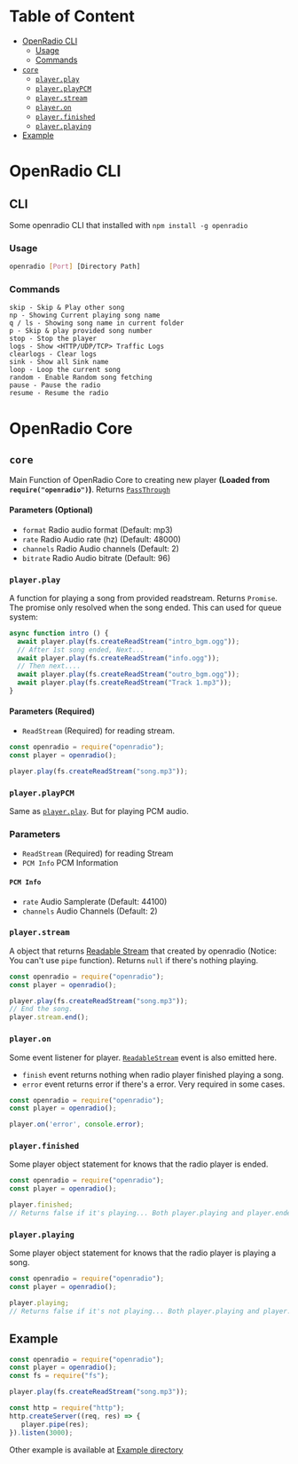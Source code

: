 # Table of Content
- [OpenRadio CLI](#cli)
  - [Usage](#usage)
  - [Commands](#commands)
- [`core`](#core)
  - [`player.play`](#playerplay)
  - [`player.playPCM`](#playerplaypcm)
  - [`player.stream`](#playerstream)
  - [`player.on`](#playeron)
  - [`player.finished`](#playerfinished)
  - [`player.playing`](#playerplaying)
- [Example](#example)

# OpenRadio CLI
## CLI
Some openradio CLI that installed with `npm install -g openradio`
### Usage
```bash
openradio [Port] [Directory Path]
```
### Commands
```
skip - Skip & Play other song
np - Showing Current playing song name
q / ls - Showing song name in current folder
p - Skip & play provided song number
stop - Stop the player
logs - Show <HTTP/UDP/TCP> Traffic Logs
clearlogs - Clear logs
sink - Show all Sink name
loop - Loop the current song
random - Enable Random song fetching
pause - Pause the radio
resume - Resume the radio
```
# OpenRadio Core
## `core`
Main Function of OpenRadio Core to creating new player __(Loaded from `require("openradio")`)__. Returns [`PassThrough`](https://nodejs.org/api/stream.html#stream_class_stream_passthrough)
#### Parameters (Optional)
 - `format` Radio audio format (Default: mp3)
 - `rate` Radio Audio rate (hz) (Default: 48000)
 - `channels` Radio Audio channels (Default: 2)
 - `bitrate` Radio Audio bitrate (Default: 96)
### `player.play`
A function for playing a song from provided readstream. Returns `Promise`. The promise only resolved when the song ended. This can used for queue system:
```js
async function intro () {
  await player.play(fs.createReadStream("intro_bgm.ogg"));
  // After 1st song ended, Next...
  await player.play(fs.createReadStream("info.ogg"));
  // Then next....
  await player.play(fs.createReadStream("outro_bgm.ogg"));
  await player.play(fs.createReadStream("Track 1.mp3"));
}
```
#### Parameters **(Required)**
  - `ReadStream` (Required) for reading stream.
```js
const openradio = require("openradio");
const player = openradio();

player.play(fs.createReadStream("song.mp3"));
```
### `player.playPCM`
Same as [`player.play`](#playerplay). But for playing PCM audio.

### Parameters
  - `ReadStream` (Required) for reading Stream
  - `PCM Info` PCM Information

#### `PCM Info`
  - `rate` Audio Samplerate (Default: 44100)
  - `channels` Audio Channels (Default: 2)
  
### `player.stream`
A object that returns [Readable Stream](https://nodejs.org/api/stream.html#stream_readable_streams) that created by openradio (Notice: You can't use `pipe` function). Returns `null` if there's nothing playing.
```js
const openradio = require("openradio");
const player = openradio();

player.play(fs.createReadStream("song.mp3"));
// End the song.
player.stream.end();
```
### `player.on` 
Some event listener for player. [`ReadableStream`](https://nodejs.org/api/stream.html#stream_class_stream_readable) event is also emitted here.
  - `finish` event returns nothing when radio player finished playing a song.
  - `error` event returns error if there's a error. Very required in some cases.
```js
const openradio = require("openradio");
const player = openradio();

player.on('error', console.error);
```
### `player.finished`
Some player object statement for knows that the radio player is ended.

```js
const openradio = require("openradio");
const player = openradio();

player.finished;
// Returns false if it's playing... Both player.playing and player.ended will return false if there's nothing playing / It's new Player.
```
### `player.playing`
Some player object statement for knows that the radio player is playing a song.
```js
const openradio = require("openradio");
const player = openradio();

player.playing;
// Returns false if it's not playing... Both player.playing and player.ended will return false if there's nothing playing / It's new Player.
```
## Example
```js
const openradio = require("openradio");
const player = openradio();
const fs = require("fs");

player.play(fs.createReadStream("song.mp3"));

const http = require("http");
http.createServer((req, res) => {
   player.pipe(res);
}).listen(3000);
```
Other example is available at [Example directory](https://github.com/Yonle/openradio/tree/radio/example)

